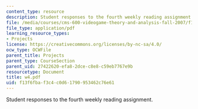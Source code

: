 ```yaml
---
content_type: resource
description: Student responses to the fourth weekly reading assignment.
file: /media/courses/cms-600-videogame-theory-and-analysis-fall-2007/f13f6fbaf3c4c0d61790953462c76e61_w4.pdf
file_type: application/pdf
learning_resource_types:
- Projects
license: https://creativecommons.org/licenses/by-nc-sa/4.0/
ocw_type: OCWFile
parent_title: Projects
parent_type: CourseSection
parent_uid: 27422620-efa8-2dce-c8e8-c59eb7767e9b
resourcetype: Document
title: w4.pdf
uid: f13f6fba-f3c4-c0d6-1790-953462c76e61
---
```

Student responses to the fourth weekly reading assignment.